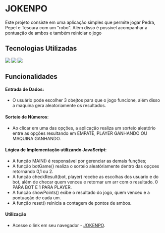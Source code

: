 # JOKENPO

Este projeto consiste em uma aplicação simples que permite jogar Pedra, Pepel e Tesoura com um "robo". Além disso é possivel acompanhar a pontuação de ambos e também reiniciar o jogo 

## Tecnologias Utilizadas

<img src = "https://img.shields.io/badge/HTML5-E34F26?style=for-the-badge&logo=html5&logoColor=white"> <img src = "https://img.shields.io/badge/CSS3-1572B6?style=for-the-badge&logo=css3&logoColor=white"> <img src = "https://img.shields.io/badge/JavaScript-323330?style=for-the-badge&logo=javascript&logoColor=F7DF1E">

## Funcionalidades
#### Entrada de Dados:
- O usuário pode escolher 3 obejtos para que o jogo funcione, além disso a maquina gera aleatoriamente os resultados.

#### Sorteio de Números:
- Ao clicar em uma das opções, a aplicação realiza um sorteio aleatório entre as opções resultando em EMPATE, PLAYER GANHANDO OU MAQUINA GANHANDO.

#### Lógica de Implementação utilizando JavaScript:
- A função MAIN() é responsável por gerenciar as demais funções; 
- A função botGame() realiza o sorteio aleatóriamente dentro das opçoes retornando 0,1 ou 2.
- A função checkResult(bot, player) recebe as escolhas dos usuario e do bot, além de  checar quem venceu e retornar um arr com o resultado. 0 PARA BOT E 1 PARA PLAYER.
- A função showPoints() exibe o resultado do jogo, quem venceu e a pontuação de cada um.
- A função reset() reinicia a contagem de pontos de ambos. 

#### Utilização
- Acesse o link em seu navegador - [JOKENPO](https://jokenpodev.netlify.app/).
